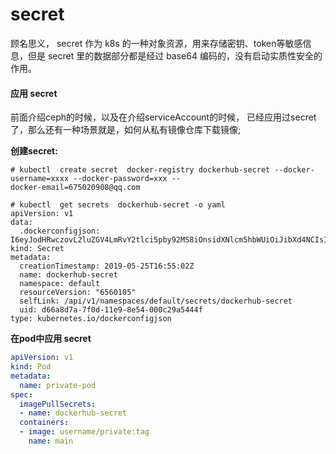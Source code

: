 # secret
顾名思义， secret 作为 k8s 的一种对象资源，用来存储密钥、token等敏感信息，但是 secret 里的数据部分都是经过 base64 编码的，没有启动实质性安全的作用。

#### 应用 secret
前面介绍ceph的时候，以及在介绍serviceAccount的时候， 已经应用过secret了，那么还有一种场景就是，如何从私有镜像仓库下载镜像;

**创建secret:**  
```
# kubectl  create secret  docker-registry dockerhub-secret --docker-username=xxxx --docker-password=xxx --
docker-email=675020908@qq.com

# kubectl  get secrets  dockerhub-secret -o yaml
apiVersion: v1
data:
  .dockerconfigjson: I6eyJodHRwczovL2luZGV4LmRvY2tlci5pby92MS8iOnsidXNlcm5hbWUiOiJibXd4NCIsInBhc3N3b3JkIjoicEA1NWh1YiIsImVtYWlsIjoiNjc1MDIwOTA4QHFxLmNvbSIsImF1dGgiOiJZbTEzZURRNmNFQTWWc9PSJ9fX0=
kind: Secret
metadata:
  creationTimestamp: 2019-05-25T16:55:02Z
  name: dockerhub-secret
  namespace: default
  resourceVersion: "6560105"
  selfLink: /api/v1/namespaces/default/secrets/dockerhub-secret
  uid: d66a8d7a-7f0d-11e9-8e54-000c29a5444f
type: kubernetes.io/dockerconfigjson
```
**在pod中应用 secret**
```yaml
apiVersion: v1
kind: Pod
metadata:
  name: private-pod
spec:
  imagePullSecrets:
  - name: dockerhub-secret
  containers:
  - image: username/private:tag
    name: main
```
